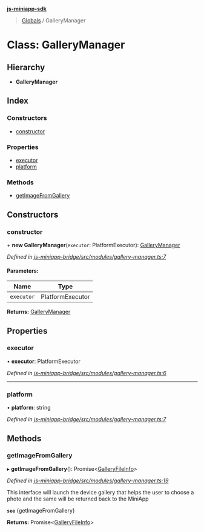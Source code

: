 **[js-miniapp-sdk](../README.md)**

> [Globals](../README.md) / GalleryManager

# Class: GalleryManager

## Hierarchy

* **GalleryManager**

## Index

### Constructors

* [constructor](gallerymanager.md#constructor)

### Properties

* [executor](gallerymanager.md#executor)
* [platform](gallerymanager.md#platform)

### Methods

* [getImageFromGallery](gallerymanager.md#getimagefromgallery)

## Constructors

### constructor

\+ **new GalleryManager**(`executor`: PlatformExecutor): [GalleryManager](gallerymanager.md)

*Defined in [js-miniapp-bridge/src/modules/gallery-manager.ts:7](https://github.com/rakutentech/js-miniapp/blob/759cace/js-miniapp-bridge/src/modules/gallery-manager.ts#L7)*

#### Parameters:

Name | Type |
------ | ------ |
`executor` | PlatformExecutor |

**Returns:** [GalleryManager](gallerymanager.md)

## Properties

### executor

•  **executor**: PlatformExecutor

*Defined in [js-miniapp-bridge/src/modules/gallery-manager.ts:6](https://github.com/rakutentech/js-miniapp/blob/759cace/js-miniapp-bridge/src/modules/gallery-manager.ts#L6)*

___

### platform

•  **platform**: string

*Defined in [js-miniapp-bridge/src/modules/gallery-manager.ts:7](https://github.com/rakutentech/js-miniapp/blob/759cace/js-miniapp-bridge/src/modules/gallery-manager.ts#L7)*

## Methods

### getImageFromGallery

▸ **getImageFromGallery**(): Promise\<[GalleryFileInfo](../interfaces/galleryfileinfo.md)>

*Defined in [js-miniapp-bridge/src/modules/gallery-manager.ts:19](https://github.com/rakutentech/js-miniapp/blob/759cace/js-miniapp-bridge/src/modules/gallery-manager.ts#L19)*

This interface will launch the device gallery that helps the
user to choose a photo and the same will be returned back to the MiniApp

**`see`** {getImageFromGallery}

**Returns:** Promise\<[GalleryFileInfo](../interfaces/galleryfileinfo.md)>
